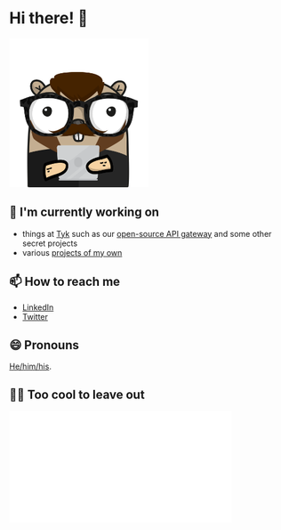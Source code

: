 # Hi there! 👋

<img src="https://raw.githubusercontent.com/jlucktay/jlucktay/master/gopherizeme.png" width=250>

<!--
**jlucktay/jlucktay** is a ✨ _special_ ✨ repository because its `README.md` (this file) appears on your GitHub profile.

Here are some ideas to get you started:

- 🌱 I’m currently learning ...
- 👯 I’m looking to collaborate on ...
- 🤔 I’m looking for help with ...
- 💬 Ask me about ...
- ⚡ Fun fact: ...
-->

## 🔭 I'm currently working on

- things at [Tyk] such as our [open-source API gateway] and some other secret projects
- various [projects of my own]

## 📫 How to reach me

- [LinkedIn]
- [Twitter]

## 😄 Pronouns

[He/him/his](http://pronoun.is/he).

## 🧙‍♂️ Too cool to leave out

<a href="https://github.com/sindresorhus/css-in-readme-like-wat/blob/master/explanation.md">
  <img src="hello.svg" width="400" height="200">
</a>

<!-- Links -->
[LinkedIn]: https://linkedin.com/in/jlucktay
[open-source API gateway]: https://github.com/TykTechnologies/tyk
[projects of my own]: https://github.com/jlucktay?tab=repositories&type=source&language=go
[Twitter]: https://twitter.com/jlucktay
[Tyk]: https://github.com/TykTechnologies
